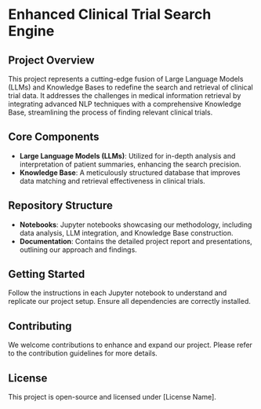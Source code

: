 # Enhanced Clinical Trial Search Engine

## Project Overview
This project represents a cutting-edge fusion of Large Language Models (LLMs) and Knowledge Bases to redefine the search and retrieval of clinical trial data. It addresses the challenges in medical information retrieval by integrating advanced NLP techniques with a comprehensive Knowledge Base, streamlining the process of finding relevant clinical trials.

## Core Components
- **Large Language Models (LLMs)**: Utilized for in-depth analysis and interpretation of patient summaries, enhancing the search precision.
- **Knowledge Base**: A meticulously structured database that improves data matching and retrieval effectiveness in clinical trials.

## Repository Structure
- **Notebooks**: Jupyter notebooks showcasing our methodology, including data analysis, LLM integration, and Knowledge Base construction.
- **Documentation**: Contains the detailed project report and presentations, outlining our approach and findings.

## Getting Started
Follow the instructions in each Jupyter notebook to understand and replicate our project setup. Ensure all dependencies are correctly installed.

## Contributing
We welcome contributions to enhance and expand our project. Please refer to the contribution guidelines for more details.

## License
This project is open-source and licensed under [License Name].
